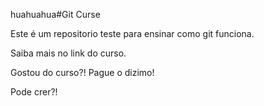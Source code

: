 huahuahua#Git Curse

Este é um repositorio teste para ensinar como git funciona.

Saiba mais no link do curso.

Gostou do curso?! Pague o dizimo!

Pode crer?!
